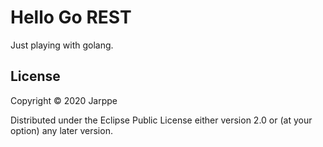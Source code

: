 # Hello Go REST

Just playing with golang.


## License

Copyright © 2020 Jarppe

Distributed under the Eclipse Public License either version 2.0 or (at your option) any later version.
